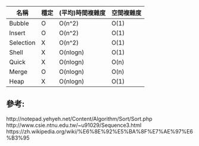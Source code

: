 <table>
    <thead>
        <tr>
            <th>名稱</th><th>穩定</th><th>(平均)時間複雜度</th><th>空間複雜度</th>
        </tr>
    </thead>
    <tbody>
        <tr>
            <td>Bubble</td><td>O</td><td>O(n^2)</td><td>O(1)</td>
        </tr>
        <tr>
            <td>Insert</td><td>O</td><td>O(n^2)</td><td>O(1)</td>
        </tr>
        <tr>
            <td>Selection</td><td>X</td><td>O(n^2)</td><td>O(1)</td>
        </tr>
        <tr>
            <td>Shell</td><td>X</td><td>O(nlogn)</td><td>O(1)</td>
        </tr>
        <tr>
            <td>Quick</td><td>X</td><td>O(nlogn)</td><td>O(n)</td>
        </tr>
        <tr>
            <td>Merge</td><td>O</td><td>O(nlogn)</td><td>O(n)</td>
        </tr>
        <tr>
            <td>Heap</td><td>X</td><td>O(nlogn)</td><td>O(1)</td>
        </tr>
    </tbody>
</table>

<h2>參考:</h2>
http://notepad.yehyeh.net/Content/Algorithm/Sort/Sort.php <br>
http://www.csie.ntnu.edu.tw/~u91029/Sequence3.html<br>
https://zh.wikipedia.org/wiki/%E6%8E%92%E5%BA%8F%E7%AE%97%E6%B3%95
